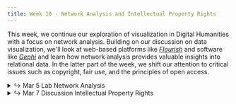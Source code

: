 ```yaml
---
title: Week 10 - Network Analysis and Intellectual Property Rights
---
```


This week, we continue our exploration of visualization in Digital Humanities with a focus on network analysis. Building on our discussion on data visualization, we'll look at web-based platforms like [_Flourish_](https://flourish.studio/) and software like [_Gephi_](https://gephi.org/) and learn how network analysis provides valuable insights into relational data. In the latter part of the week, we shift our attention to critical issues such as copyright, fair use, and the principles of open access.

<details>
  <summary class="session-summary">
    <span class="arrow">↪</span>
    <span class="date-label">Mar 5</span>
    <span class="label label-red">Lab</span>
    <span class="session-title">Network Analysis</span>
  </summary>
  <div markdown="1">
- [Slides](#)
- Reflection
</div>
</details>

<details>
  <summary class="session-summary">
    <span class="arrow">↪</span>
    <span class="date-label">Mar 7</span>
    <span class="label label-blue">Discussion</span>
    <span class="session-title">Intellectual Property Rights</span>
  </summary>
  <div markdown="1">
- [Slides](#)
- Materials
  - [Haggerty, Kenneth. “Intellectual Property Guidelines for the Digital Humanities.”](https://app.perusall.com/courses/introdh24/haggerty_2020_intellectual-property-guidelines-for-the-digital-humanities) Routledge International Handbook of Research Methods in Digital Humanities, edited by Kristen Schuster and Stuart Dunn, Routledge, 2020, pp. 428–40.
  - **Post your reflection in the** <a href="https://introtodh--spring2024.slack.com/archives/C06F1KS1ULT" style="color: #ee6374;">**#reflections** </a>**channel on Slack** <a style="color: #ee6374;">**before 9am on the day of our class.**</a>



</div>
</details>
